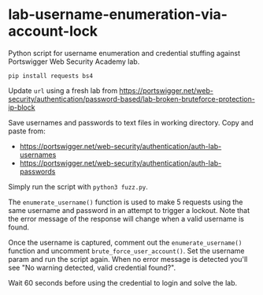# lab-username-enumeration-via-account-lock

Python script for username enumeration and credential stuffing against Portswigger Web Security Academy lab.

```
pip install requests bs4
```

Update `url` using a fresh lab from https://portswigger.net/web-security/authentication/password-based/lab-broken-bruteforce-protection-ip-block

Save usernames and passwords to text files in working directory. Copy and paste from:
 - https://portswigger.net/web-security/authentication/auth-lab-usernames
 - https://portswigger.net/web-security/authentication/auth-lab-passwords

Simply run the script with `python3 fuzz.py`. 

The `enumerate_username()` function is used to make 5 requests using the same username and password in an attempt to trigger a lockout. Note that the error message of the response will change when a valid username is found.

Once the username is captured, comment out the `enumerate_username()` function and uncomment `brute_force_user_account()`. Set the username param and run the script again. When no error message is detected you'll see "No warning detected, valid credential found?". 

Wait 60 seconds before using the credential to login and solve the lab.
